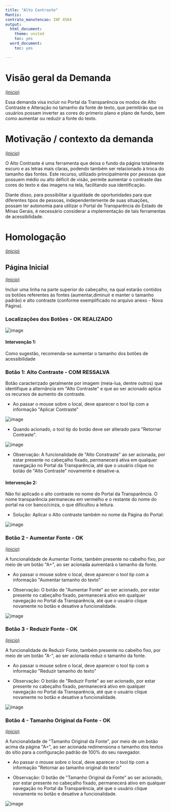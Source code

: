 ```yaml
---
title: "Alto Contraste"
Mantis: 
contrato_manutencao: INF 4504 
output:
  html_document:
    theme: united
    toc: yes
  word_document:
    toc: yes

---
```


# Visão geral da Demanda
<a href="#top">(inicio)</a>

Essa demanda visa incluir no Portal da Transparência os modos de  Alto Contraste e Alteração no tamanho da fonte de texto, que permitirão que os usuários possam inverter as cores do primerio plano e plano de fundo, bem como aumentar ou reduzir a fonte do texto.


# Motivação / contexto da demanda
<a href="#top">(inicio)</a>

O Alto Contraste é uma ferramenta que deixa o fundo da página totalmente escuro e as letras mais claras, podendo também ser relacionado à troca do tamanho das fontes. Este recurso, utilizado principalmente por pessoas que possuem médio ou alto déficit de visão, permite aumentar o contraste das cores do texto e das imagens na tela, facilitando sua identificação.

Diante disso, para possibilitar a igualdade de oportunidades para que diferentes tipos de pessoas, independentemente de suas situações, possam ter autonomia para utilizar o Portal de Transparência do Estado de Minas Gerais, é necessário considerar a implementação de tais ferramentas de acessibilidade.


# Homologação
<a href="#top">(inicio)</a>

## Página Inicial
<a href="#top">(inicio)</a>

Incluir uma linha na parte superior do cabeçalho, na qual estarão contidos os botões referentes às fontes (aumentar,diminuir e manter o tamanho padrão) e alto contraste (conforme exemplificado no arquivo anexo - Nova Página).

### Localizações dos Botões - OK REALIZADO

![image](https://user-images.githubusercontent.com/52920939/229833386-efbfae3b-cc92-4664-8c2e-1861da8ad451.png)

#### Intervenção 1: 

Como sugestão, recomenda-se aumentar o tamanho dos botões de acessibilidade



### Botão 1: Alto Contraste - COM RESSALVA

Botão caracterizado geralmente por imagem (meia-lua, dentre outros) que identifique a alternância em "Alto Contraste" e que ao ser acionado aplica os recursos de aumento de contraste.

- Ao passar o mouse sobre o local, deve aparecer o tool tip com a informação "Aplicar Contraste"

![image](https://user-images.githubusercontent.com/52920939/229834719-de3c0483-7cdf-4376-aef4-60a80be78d71.png)


- Quando acionado, o tool tip do botão deve ser alterado para "Retornar Contraste".

![image](https://user-images.githubusercontent.com/52920939/229833933-08a7a794-6db3-427d-839f-d8035ef40298.png)

- Observação: A funcionalidade de "Alto Constraste" ao ser acionada, por estar presente no cabeçalho fixado, permanecerá ativa em qualquer navegação no Portal da Transparência, até que o usuário clique no botão de "Alto Contraste" novamente e desative-a.

#### Intervenção 2:

Não foi aplicado o alto contraste no nome do Portal da Transparência. O nome transparência permaneceu em vermelho e o restante do nome do portal na cor banco/cinza, o que dificultou a leitura. 
- Solução: Aplicar o Alto contraste também no nome da Página do Portal:

![image](https://user-images.githubusercontent.com/52920939/229834454-482c06d0-945e-471f-a3e8-5ec16482a98c.png)


### Botão 2 - Aumentar Fonte - OK
<a href="#top">(inicio)</a>

A funcionalidade de Aumentar Fonte, também presente no cabelho fixo, por meio de um botão "A+", ao ser acionada aumentará o tamanho da fonte.

- Ao passar o mouse sobre o local, deve aparecer o tool tip com a informação "Aumentar tamanho do texto"

- Observação: O botão de "Aumentar Fonte" ao ser acionado, por estar presente no cabeçalho fixado, permanecerá ativo em qualquer navegação no Portal da Transparência, até que o usuário clique novamente no botão e desative a funcionalidade.

![image](https://user-images.githubusercontent.com/52920939/229835180-d1af3148-aa42-46e9-ac6b-d8ad36ad1ee1.png)


### Botão 3 - Reduzir Fonte - OK
<a href="#top">(inicio)</a>

A funcionalidade de Reduzir Fonte, também presente no cabelho fixo, por meio de um botão "A-", ao ser acionada reduz o tamanho da fonte.

- Ao passar o mouse sobre o local, deve aparecer o tool tip com a informação "Reduzir tamanho do texto"

- Observação: O botão de "Reduzir Fonte" ao ser acionado, por estar presente no cabeçalho fixado, permanecerá ativo em qualquer navegação no Portal da Transparência, até que o usuário clique novamente no botão e desative a funcionalidade.

![image](https://user-images.githubusercontent.com/52920939/229835391-261b0149-ddb9-4a6f-846e-6ea2dc8c39fa.png)


### Botão 4 - Tamanho Original da Fonte - OK
<a href="#top">(inicio)</a>

A funcionalidade de "Tamanho Original da Fonte", por meio de um botão acima da página "A=", ao ser acionada redimensiona o tamanho dos textos do sítio para a configuração padrão de 100% do seu navegador.

- Ao passar o mouse sobre o local, deve aparecer o tool tip com a informação "Retornar ao tamanho original do texto"

- Observação: O botão de "Tamanho Original da Fonte" ao ser acionado, por estar presente no cabeçalho fixado, permanecerá ativo em qualquer navegação no Portal da Transparência, até que o usuário clique novamente no botão e desative a funcionalidade.

![image](https://user-images.githubusercontent.com/52920939/229835546-c99ee605-04b8-4964-a946-beeaa353041e.png)
